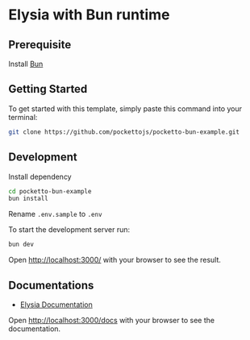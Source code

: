 # Elysia with Bun runtime

## Prerequisite

Install [Bun](https://bun.sh/docs/installation)

## Getting Started

To get started with this template, simply paste this command into your terminal:

```bash
git clone https://github.com/pockettojs/pocketto-bun-example.git
```

## Development

Install dependency

```bash
cd pocketto-bun-example
bun install
```

Rename `.env.sample` to `.env`

To start the development server run:

```bash
bun dev
```

Open <http://localhost:3000/> with your browser to see the result.

## Documentations

- [Elysia Documentation](https://elysia.dev/docs)

Open <http://localhost:3000/docs> with your browser to see the documentation.

